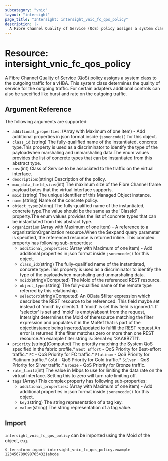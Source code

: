 ```yaml
---
subcategory: "vnic"
layout: "intersight"
page_title: "Intersight: intersight_vnic_fc_qos_policy"
description: |-
  A Fibre Channel Quality of Service (QoS) policy assigns a system class to the outgoing traffic for a vHBA. This system class determines the quality of service for the outgoing traffic. For certain adapters additional controls can also be specified like burst and rate on the outgoing traffic.
---
```


# Resource: intersight_vnic_fc_qos_policy
A Fibre Channel Quality of Service (QoS) policy assigns a system class to the outgoing traffic for a vHBA. This system class determines the quality of service for the outgoing traffic. For certain adapters additional controls can also be specified like burst and rate on the outgoing traffic.
## Argument Reference
The following arguments are supported:
* `additional_properties`:
(Array with Maximum of one item) - Add additional properties in json format inside `jsonencode()` for this object.
* `class_id`:(string) The fully-qualified name of the instantiated, concrete type.This property is used as a discriminator to identify the type of the payloadwhen marshaling and unmarshaling data.The enum values provides the list of concrete types that can be instantiated from this abstract type. 
* `cos`:(int) Class of Service to be associated to the traffic on the virtual interface. 
* `description`:(string) Description of the policy. 
* `max_data_field_size`:(int) The maximum size of the Fibre Channel frame payload bytes that the virtual interface supports. 
* `moid`:(string) The unique identifier of this Managed Object instance. 
* `name`:(string) Name of the concrete policy. 
* `object_type`:(string) The fully-qualified name of the instantiated, concrete type.The value should be the same as the 'ClassId' property.The enum values provides the list of concrete types that can be instantiated from this abstract type. 
* `organization`:(Array with Maximum of one item) - A reference to a organizationOrganization resource.When the $expand query parameter is specified, the referenced resource is returned inline. 
This complex property has following sub-properties:
  + `additional_properties`:
(Array with Maximum of one item) - Add additional properties in json format inside `jsonencode()` for this object.
  + `class_id`:(string) The fully-qualified name of the instantiated, concrete type.This property is used as a discriminator to identify the type of the payloadwhen marshaling and unmarshaling data. 
  + `moid`:(string)(Computed) The Moid of the referenced REST resource. 
  + `object_type`:(string) The fully-qualified name of the remote type referred by this relationship. 
  + `selector`:(string)(Computed) An OData $filter expression which describes the REST resource to be referenced. This field maybe set instead of 'moid' by clients.1. If 'moid' is set this field is ignored.1. If 'selector' is set and 'moid' is empty/absent from the request, Intersight determines the Moid of theresource matching the filter expression and populates it in the MoRef that is part of the objectinstance being inserted/updated to fulfill the REST request.An error is returned if the filter matches zero or more than one REST resource.An example filter string is: Serial eq '3AA8B7T11'. 
* `priority`:(string)(Computed) The priortity matching the System QoS specified in the fabric profile.* `Best Effort` - QoS Priority for Best-effort traffic.* `FC` - QoS Priority for FC traffic.* `Platinum` - QoS Priority for Platinum traffic.* `Gold` - QoS Priority for Gold traffic.* `Silver` - QoS Priority for Silver traffic.* `Bronze` - QoS Priority for Bronze traffic. 
* `rate_limit`:(int) The value in Mbps to use for limiting the data rate on the virtual interface. Setting this to zero will turn rate limiting off. 
* `tags`:(Array)
This complex property has following sub-properties:
  + `additional_properties`:
(Array with Maximum of one item) - Add additional properties in json format inside `jsonencode()` for this object.
  + `key`:(string) The string representation of a tag key. 
  + `value`:(string) The string representation of a tag value. 


## Import
`intersight_vnic_fc_qos_policy` can be imported using the Moid of the object, e.g.
```
$ terraform import intersight_vnic_fc_qos_policy.example 1234567890987654321abcde
```